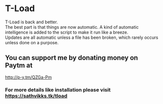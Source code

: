 # T-Load
T-Load is back and better.   
The best part is that things are now automatic. A kind of automatic intelligence is added to the script to make it run like a breeze.  
Updates are all automatic unless a file has been broken, which rarely occurs unless done on a purpose.  
## You can support me by donating money on Paytm at
http://p-y.tm/QZGa-Pm  
### For more details like installation please visit https://sathvikks.tk/tload
